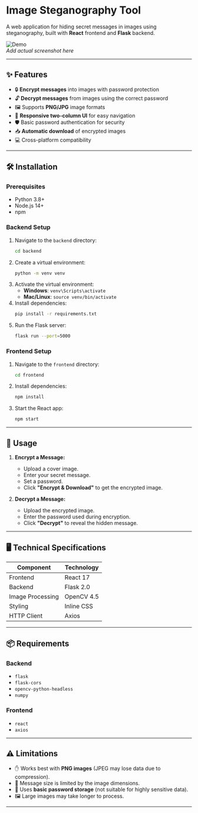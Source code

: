 # Image Steganography Tool

A web application for hiding secret messages in images using steganography, built with **React** frontend and **Flask** backend.

![Demo](https://via.placeholder.com/800x400.png?text=Steganography+Tool+Demo)  
*Add actual screenshot here*

---

## ✨ Features

- 🔒 **Encrypt messages** into images with password protection
- 🔓 **Decrypt messages** from images using the correct password
- 🖼️ Supports **PNG/JPG** image formats
- 🎨 **Responsive two-column UI** for easy navigation
- 🛡️ Basic password authentication for security
- 📥 **Automatic download** of encrypted images
- 💻 Cross-platform compatibility

---

## 🛠️ Installation

### Prerequisites
- Python 3.8+
- Node.js 14+
- npm

### Backend Setup
1. Navigate to the `backend` directory:
   ```bash
   cd backend
   ```
2. Create a virtual environment:
   ```bash
   python -m venv venv
   ```
3. Activate the virtual environment:
   - **Windows**: `venv\Scripts\activate`
   - **Mac/Linux**: `source venv/bin/activate`
4. Install dependencies:
   ```bash
   pip install -r requirements.txt
   ```
5. Run the Flask server:
   ```bash
   flask run --port=5000
   ```

### Frontend Setup
1. Navigate to the `frontend` directory:
   ```bash
   cd frontend
   ```
2. Install dependencies:
   ```bash
   npm install
   ```
3. Start the React app:
   ```bash
   npm start
   ```

---

## 🚀 Usage

1. **Encrypt a Message:**
   - Upload a cover image.
   - Enter your secret message.
   - Set a password.
   - Click **"Encrypt & Download"** to get the encrypted image.

2. **Decrypt a Message:**
   - Upload the encrypted image.
   - Enter the password used during encryption.
   - Click **"Decrypt"** to reveal the hidden message.

---

## 🖥️ Technical Specifications

| Component       | Technology          |
|-----------------|---------------------|
| Frontend        | React 17            |
| Backend         | Flask 2.0           |
| Image Processing| OpenCV 4.5          |
| Styling         | Inline CSS          |
| HTTP Client     | Axios               |

---

## 📦 Requirements

### Backend
- `flask`
- `flask-cors`
- `opencv-python-headless`
- `numpy`

### Frontend
- `react`
- `axios`

---

## ⚠️ Limitations

- ✋ Works best with **PNG images** (JPEG may lose data due to compression).
- 📏 Message size is limited by the image dimensions.
- 🔐 Uses **basic password storage** (not suitable for highly sensitive data).
- 🖼️ Large images may take longer to process.

---

